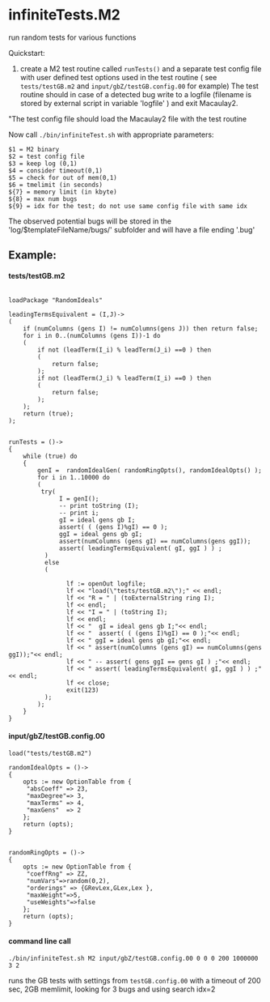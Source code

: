 infiniteTests.M2
===============

run random tests for various functions


Quickstart:

1. create a M2 test routine called `runTests()` and a separate test config file with user defined test options used in the test routine 
( see `tests/testGB.m2` and `input/gbZ/testGB.config.00` for example)
The test routine should in case of a detected bug write to a logfile (filename is stored by external script in variable 'logfile' )
and exit Macaulay2.

"The test config file should load the Macaulay2 file with the test routine

Now call `./bin/infiniteTest.sh`  with appropriate parameters:
```
$1 = M2 binary
$2 = test config file
$3 = keep log (0,1)
$4 = consider timeout(0,1)
$5 = check for out of mem(0,1)
$6 = tmelimit (in seconds)
${7} = memory limit (in kbyte)
${8} = max num bugs
${9} = idx for the test; do not use same config file with same idx
```

The observed potential bugs will be stored in the 'log/$templateFileName/bugs/' subfolder and will have a file ending '.bug'

Example:
----------------------

#### tests/testGB.m2
```

loadPackage "RandomIdeals"

leadingTermsEquivalent = (I,J)->
(
    if (numColumns (gens I) != numColumns(gens J)) then return false;   
    for i in 0..(numColumns (gens I))-1 do
    (
        if not (leadTerm(I_i) % leadTerm(J_i) ==0 ) then
        (
            return false;
        );
        if not (leadTerm(J_i) % leadTerm(I_i) ==0 ) then
        (
            return false;
        );
    );   
    return (true);
);


runTests = ()->
{
    while (true) do
    {
        genI =  randomIdealGen( randomRingOpts(), randomIdealOpts() );
        for i in 1..10000 do
        (
         try(
              I = genI();
              -- print toString (I);
              -- print i;
              gI = ideal gens gb I;
              assert( ( (gens I)%gI) == 0 );
              ggI = ideal gens gb gI;
              assert(numColumns (gens gI) == numColumns(gens ggI));
              assert( leadingTermsEquivalent( gI, ggI ) ) ;
          )
          else 
          (
                
                lf := openOut logfile;
                lf << "load(\"tests/testGB.m2\");" << endl;
                lf << "R = " | (toExternalString ring I);
                lf << endl;
                lf << "I = " | (toString I);
                lf << endl;
                lf << "  gI = ideal gens gb I;"<< endl;
                lf << "  assert( ( (gens I)%gI) == 0 );"<< endl;
                lf << " ggI = ideal gens gb gI;"<< endl;
                lf << " assert(numColumns (gens gI) == numColumns(gens ggI));"<< endl;
                lf << " -- assert( gens ggI == gens gI ) ;"<< endl;
                lf << " assert( leadingTermsEquivalent( gI, ggI ) ) ;"<< endl;
                lf << close;
                exit(123)
          );
        );
    }
}
```

####  input/gbZ/testGB.config.00
```
load("tests/testGB.m2")

randomIdealOpts = ()->
{
    opts := new OptionTable from {
     "absCoeff" => 23,
     "maxDegree"=> 3,
     "maxTerms" => 4,  
     "maxGens"  => 2
    };
    return (opts);
}


randomRingOpts = ()->
{
    opts := new OptionTable from {
     "coeffRng" => ZZ,
     "numVars"=>random(0,2),
     "orderings" => {GRevLex,GLex,Lex },
     "maxWeight"=>5,
     "useWeights"=>false
    };
    return (opts);
}
```
####  command line call 

`./bin/infiniteTest.sh M2 input/gbZ/testGB.config.00 0 0 0 200 1000000 3 2`

runs the GB tests with settings from `testGB.config.00` with a timeout of 200 sec, 2GB memlimit, looking for 3 bugs and using search idx=2



